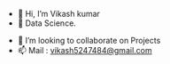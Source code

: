 - 👋 Hi, I’m Vikash kumar
- 👀 Data Science.
<!---- 🌱 --->  
- 💞️ I’m looking to collaborate on Projects
- 📫 Mail : vikash5247484@gmail.com

<!---
vikash1607/vikash1607 is a ✨ special ✨ repository because its `README.md` (this file) appears on your GitHub profile.
You can click the Preview link to take a look at your changes.
--->
